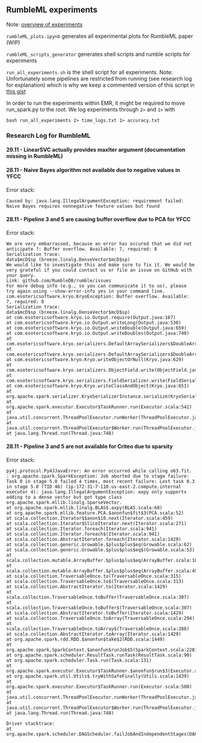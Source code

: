 ## RumbleML experiments

Note: [overview of experiments](https://www.notion.so/ds3lab/RumbleML-8de8a950ddd840ec920dba193b11dc4d)

`rumbleML_plots.ipynb` generates all experimental plots for RumbleML paper (WIP)

`rumbleML_scripts_generator` generates shell scripts and rumble scripts for experiments

`run_all_experiments.sh` is the shell script for all experiments. Note: Unfortunately some pipelines are restricted from running (see research log for explanation) which is why we keep a commented version of this script in [this gist](https://gist.github.com/daviddao/ad94d43c80f050a616487fd0eafb8a62)

In order to run the experiments within EMR, it might be required to move run_spark.py to the root.
We log experiments through `2>` and `1>` with

```
bash run_all_experiments 2> time_logs.txt 1> accuracy.txt 
```

### Research Log for RumbleML

#### 29.11 - LinearSVC actually provides maxIter argument (documentation missing in RumbleML)

#### 28.11 - Naive Bayes algorithm not available due to negative values in YFCC

Error stack:

```
Caused by: java.lang.IllegalArgumentException: requirement failed: Naive Bayes requires nonnegative feature values but found
```

#### 28.11 - Pipeline 3 and 5 are causing buffer overflow due to PCA for YFCC

Error stack:

```
We are very embarrassed, because an error has occured that we did not anticipate ?: Buffer overflow. Available: 7, required: 8
Serialization trace:
data$mcD$sp (breeze.linalg.DenseVector$mcD$sp)
We would like to investigate this and make sure to fix it. We would be very grateful if you could contact us or file an issue on GitHub with your query.
Link: github.com/RumbleDB/rumble/issues
For more debug info (e.g., so you can communicate it to us), please try again using --show-error-info yes in your command line.
com.esotericsoftware.kryo.KryoException: Buffer overflow. Available: 7, required: 8
Serialization trace:
data$mcD$sp (breeze.linalg.DenseVector$mcD$sp)
at com.esotericsoftware.kryo.io.Output.require(Output.java:167)
at com.esotericsoftware.kryo.io.Output.writeLong(Output.java:530)
at com.esotericsoftware.kryo.io.Output.writeDouble(Output.java:659)
at com.esotericsoftware.kryo.io.Output.writeDoubles(Output.java:740)
at com.esotericsoftware.kryo.serializers.DefaultArraySerializers$DoubleArraySerializer.write(DefaultArraySerializers.java:211)
at com.esotericsoftware.kryo.serializers.DefaultArraySerializers$DoubleArraySerializer.write(DefaultArraySerializers.java:200)
at com.esotericsoftware.kryo.Kryo.writeObjectOrNull(Kryo.java:629)
at com.esotericsoftware.kryo.serializers.ObjectField.write(ObjectField.java:86)
at com.esotericsoftware.kryo.serializers.FieldSerializer.write(FieldSerializer.java:508)
at com.esotericsoftware.kryo.Kryo.writeClassAndObject(Kryo.java:651)
at org.apache.spark.serializer.KryoSerializerInstance.serialize(KryoSerializer.scala:378)
at org.apache.spark.executor.Executor$TaskRunner.run(Executor.scala:542)
at java.util.concurrent.ThreadPoolExecutor.runWorker(ThreadPoolExecutor.java:1149)
at java.util.concurrent.ThreadPoolExecutor$Worker.run(ThreadPoolExecutor.java:624)
at java.lang.Thread.run(Thread.java:748)
```

#### 28.11 - Pipeline 3 and 5 are not available for Criteo due to sparsity

Error stack:

```
py4j.protocol.Py4JJavaError: An error occurred while calling o63.fit.
: org.apache.spark.SparkException: Job aborted due to stage failure: Task 0 in stage 5.0 failed 4 times, most recent failure: Lost task 0.3 in stage 5.0 (TID 46) (ip-172-31-7-110.us-east-2.compute.internal executor 4): java.lang.IllegalArgumentException: axpy only supports adding to a dense vector but got type class org.apache.spark.mllib.linalg.SparseVector.
at org.apache.spark.mllib.linalg.BLAS$.axpy(BLAS.scala:68)
at org.apache.spark.mllib.feature.PCA.$anonfun$fit$3(PCA.scala:52)
at scala.collection.Iterator$$anon$10.next(Iterator.scala:459)
at scala.collection.Iterator$SliceIterator.next(Iterator.scala:271)
at scala.collection.Iterator.foreach(Iterator.scala:941)
at scala.collection.Iterator.foreach$(Iterator.scala:941)
at scala.collection.AbstractIterator.foreach(Iterator.scala:1429)
at scala.collection.generic.Growable.$plus$plus$eq(Growable.scala:62)
at scala.collection.generic.Growable.$plus$plus$eq$(Growable.scala:53)
at scala.collection.mutable.ArrayBuffer.$plus$plus$eq(ArrayBuffer.scala:105)
at scala.collection.mutable.ArrayBuffer.$plus$plus$eq(ArrayBuffer.scala:49)
at scala.collection.TraversableOnce.to(TraversableOnce.scala:315)
at scala.collection.TraversableOnce.to$(TraversableOnce.scala:313)
at scala.collection.AbstractIterator.to(Iterator.scala:1429)
at scala.collection.TraversableOnce.toBuffer(TraversableOnce.scala:307)
at scala.collection.TraversableOnce.toBuffer$(TraversableOnce.scala:307)
at scala.collection.AbstractIterator.toBuffer(Iterator.scala:1429)
at scala.collection.TraversableOnce.toArray(TraversableOnce.scala:294)
at scala.collection.TraversableOnce.toArray$(TraversableOnce.scala:288)
at scala.collection.AbstractIterator.toArray(Iterator.scala:1429)
at org.apache.spark.rdd.RDD.$anonfun$take$2(RDD.scala:1449)
at org.apache.spark.SparkContext.$anonfun$runJob$5(SparkContext.scala:2281)
at org.apache.spark.scheduler.ResultTask.runTask(ResultTask.scala:90)
at org.apache.spark.scheduler.Task.run(Task.scala:131)
at org.apache.spark.executor.Executor$TaskRunner.$anonfun$run$3(Executor.scala:497)
at org.apache.spark.util.Utils$.tryWithSafeFinally(Utils.scala:1439)
at org.apache.spark.executor.Executor$TaskRunner.run(Executor.scala:500)
at java.util.concurrent.ThreadPoolExecutor.runWorker(ThreadPoolExecutor.java:1149)
at java.util.concurrent.ThreadPoolExecutor$Worker.run(ThreadPoolExecutor.java:624)
at java.lang.Thread.run(Thread.java:748)

Driver stacktrace:
at org.apache.spark.scheduler.DAGScheduler.failJobAndIndependentStages(DAGScheduler.scala:2470)
```
